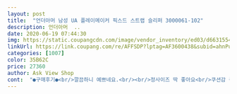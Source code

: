 ```yaml
---
layout: post 
title:  "언더아머 남성 UA 플레이메이커 픽스드 스트랩 슬리퍼 3000061-102" 
description: 언더아머  ..
date: 2020-06-19 07:44:30 
img: https://static.coupangcdn.com/image/vendor_inventory/ed03/d66315541a5f6f265a85743b6c0580a7adf8ca6bb0422460d107e59218bb.jpg 
linkUrl: https://link.coupang.com/re/AFFSDP?lptag=AF3600438&subid=ahnPublicAsk&pageKey=1413637918&itemId=2450283607&vendorItemId=70457945437&traceid=V0-113-d201000b5765949e 
categories: [1007] 
color: 35B62C 
price: 27360 
author: Ask View Shop 
cont:  "●구매후기●<br/>깔끔하니 예쁘네요.<br/><br/>정사이즈 딱 좋아요<br/>쿠션감 좋고<br/>" 
---
```

